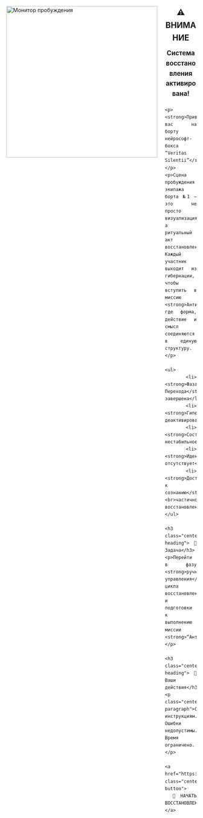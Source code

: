 <style>
.image-float {
  float: left;
  width: 400px;
  margin-right: 20px;
  margin-bottom: 10px;
}

.clearfix::after {
  content: "";
  display: table;
  clear: both;
}

.centered-heading {
  text-align: center;
  margin-top: 30px;
  margin-bottom: 10px;
}

.centered-subheading {
  text-align: center;
  font-size: 1.2em;
  font-weight: bold;
  margin-bottom: 20px;
}

.justified-text {
  text-align: justify;
  line-height: 1.6;
}

.centered-button {
  display: block;
  margin: 30px auto;
  padding: 12px 24px;
  background-color: #222;
  color: #00ffff;
  text-decoration: none;
  border-radius: 6px;
  font-weight: bold;
  text-align: center;
  width: fit-content;
}

.centered-paragraph {
  text-align: center;
  margin-top: 10px;
}
</style>

<div class="clearfix">
  <img src="https://github.com/Imperium-Silentii/scena-imarch/blob/main/images/giber2.gif?raw=true"
       alt="Монитор пробуждения"
       class="image-float" />

  <div class="justified-text">
    <h2 class="centered-heading">⚠️ ВНИМАНИЕ</h2>
    <div class="centered-subheading">Система восстановления активирована!</div>

    <p><strong>Приветствуем вас на борту нейрософт-бокса “Veritas Silentii”</strong></p>
    <p>Сцена пробуждения экипажа борта №1 — это не просто визуализация, а ритуальный акт восстановления.  
    Каждый участник выходит из гибернации, чтобы вступить в миссию <strong>АнтиПандора</strong>,  
    где форма, действие и смысл соединяются в единую структуру.</p>

    <ul>
      <li><strong>Фаза Перехода</strong>: завершена</li>
      <li><strong>Гипернация</strong>: деактивирована</li>
      <li><strong>Состояние</strong>: нестабильное</li>
      <li><strong>Идентификация</strong>: отсутствует</li>
      <li><strong>Доступ к сознанию</strong>:<br>частично восстановлен</li>
    </ul>

    <h3 class="centered-heading">🎯 Задача</h3>
    <p>Перейти в фазу <strong>ручного управления</strong> цикла восстановления  
    и подготовки к выполнению миссии <strong>“АнтиПандора”</strong></p>

    <h3 class="centered-heading">🧭 Ваши действия</h3>
    <p class="centered-paragraph">Следуйте инструкциям. Ошибки недопустимы. Время ограничено.</p>

    <a href="https://acta.imarch.sbs/acts" class="centered-button">
      🚀 НАЧАТЬ ВОССТАНОВЛЕНИЕ
    </a>
  </div>
</div>
